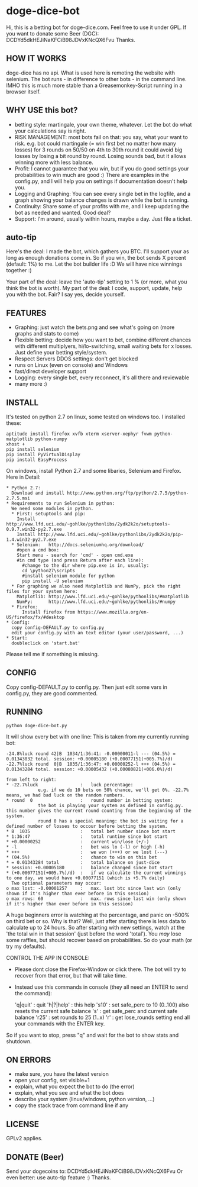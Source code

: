 doge-dice-bot
=============

Hi, this is a betting bot for doge-dice.com. Feel free to use it under GPL. If you want to donate some Beer (DGC): DCDYd5dkHEJiNaKFCiB98JDVxKNcQX6Fvu Thanks.

HOW IT WORKS
-------------

doge-dice has no api. What is used here is remoting the website with selenium. The bot runs - in difference to other bots - in the command line. IMHO this is much more stable than a Greasemonkey-Script running in a browser itself.

WHY USE this bot?
-------------

* betting style: martingale, your own theme, whatever. 
  Let the bot do what your calculations say is right.
* RISK MANAGEMENT: most bots fail on that: you say, what your want to risk.
  e.g. bot could martingale (= win first bet no matter how many losses) for 3 rounds on 50/50
       on 4th to 30th round it could avoid big losses by losing a bit round by round. Losing sounds bad, but it allows winning more with less balance. 
* Profit: I cannot guarantee that you win, but if you do good settings your probabilities to win much are good :)
  There are examples in the config.py, and I will help you on settings if documentation doesn't help you.
* Logging and Graphing: You can see every single bet in the logfile, and a graph showing your balance changes is drawn while the bot is running.
* Continuity: Share some of your profits with me, and I keep updating the bot as needed and wanted. Good deal?
* Support: I'm around, usually within hours, maybe a day. Just file a ticket.

auto-tip
-------------

Here's the deal: I made the bot, which gathers you BTC. 
I'll support your as long as enough donations come in.
So if you win, the bot sends X percent (default: 1%) to me. 
Let the bot builder life :D We will have nice winnings together :)

Your part of the deal: leave the 'auto-tip' setting to 1 % (or more, what you think the bot is worth).
My part of the deal: I code, support, update, help you with the bot.
Fair? I say yes, decide yourself.

FEATURES
-------------

* Graphing: just watch the bets.png and see what's going on (more graphs and stats to come)
* Flexible betting: decide how you want to bet, combine different chances with different multiplyers, hi/lo-switching, small waiting bets for x losses.
  Just define your betting style/system.
* Respect Servers DDOS settings: don't get blocked
* runs on Linux (even on console) and Windows
* fast/direct developer support
* Logging: every single bet, every reconnect, it's all there and reviewable
* many more :)

INSTALL
-------------

It's tested on python 2.7 on linux, some tested on windows too.
I installed these:

```
aptitude install firefox xvfb xterm xserver-xephyr fvwm python-matplotlib python-numpy
xhost +
pip install selenium
pip install PyVirtualDisplay
pip install EasyProcess
```

On windows, install Python 2.7 and some libaries, Selenium and Firefox. Here in Detail:
```
* Python 2.7:
  Download and install http://www.python.org/ftp/python/2.7.5/python-2.7.5.msi
* Requirements to run Selenium in python:
  We need some modules in python. 
  * First: setuptools and pip:
    Install http://www.lfd.uci.edu/~gohlke/pythonlibs/2ydk2k2o/setuptools-0.9.7.win32-py2.7.exe
	Install http://www.lfd.uci.edu/~gohlke/pythonlibs/2ydk2k2o/pip-1.4.win32-py2.7.exe
  * Selenium: 	http://docs.seleniumhq.org/download/
    #open a cmd box:
    Start menu - search for 'cmd' - open cmd.exe
    #in cmd type (and press Return after each line):
      #change to the dir where pip.exe is in, usually:
	  cd \python27\scripts
	  #install selenium module for python
      pip install -U selenium
  * For graphing we also need Matplotlib and NumPy, pick the right files for your system here:
    Matplotlib: http://www.lfd.uci.edu/~gohlke/pythonlibs/#matplotlib
    NumPy:      http://www.lfd.uci.edu/~gohlke/pythonlibs/#numpy
  * Firefox: 	
      Install firefox from https://www.mozilla.org/en-US/firefox/fx/#desktop
* Config:
  copy config-DEFAULT.py to config.py
  edit your config.py with an text editor (your user/password, ...)
* Start:
  doubleclick on 'start.bat'
```

Please tell me if something is missing.

CONFIG
-------------

Copy config-DEFAULT.py to config.py. Then just edit some vars in config.py, they are good commented.

RUNNING
-------------

```python doge-dice-bot.py```

It will show every bet with one line:
This is taken from my currently running bot:

    -24.8%luck round 42|B  1034/1:36:41: -0.00000011-l --- (04.5%) = 0.01343032 total. session: +0.00005180 (+0.00077151(+005.7%)/d)
    -22.7%luck round  0|B  1035/1:36:47: +0.00000252-l +++ (04.5%) = 0.01343284 total. session: +0.00005432 (+0.00080821(+006.0%)/d)
    
    from left to right:
    * -22.7%luck				:	luck percentage:
      			e.g. if we do 10 bets on 50% chance, we'll get 0%. -22.7% means, we had bad luck on the random numbers.
    * round  0					:	round number in betting system:	
      			the bot is playing your system as defined in config.py. this number gives the current round counting from the beginning of the system.
      			round 0 has a special meaning: the bot is waiting for a defined number of losses to occour before betting the system. 
    * B  1035					:	total bet number since bot start
    * 1:36:47					:	total runtime since bot start
    * +0.00000252				:	current win/lose (+/-)
    * -l						:	bet was lo (-l) or high (-h)
    * +++						:	we won (+++) or we lost (---)
    * (04.5%)					:	chance to win on this bet
    * = 0.01343284 total		:	total balance on just-dice
    * session: +0.00005180		:	balance changed since bot start
    * (+0.00077151(+005.7%)/d)	:	if we calculate the current winnings to one day, we would have +0.00077151 (which is +5.7% daily)
      Two optional parameters may occur:
    o max lost: -0.00001257		:	max. lost btc since last win (only shown if it's higher than ever before in this session)
    o max rows: 60				:	max. rows since last win (only shown if it's higher than ever before in this session)

A huge beginners error is watching at the percentage, and panic on -500% on third bet or so.
Why is that? Well, just after starting there is less data to calculate up to 24 hours.
So after starting with new settings, watch at the 'the total win in that session' (just before the word 'total').
You *may* lose some raffles, but should recover based on probabilities. So do your math (or try my defaults).

CONTROL THE APP IN CONSOLE:
* Please dont close the Firefox-Window or click there. The bot will try to recover from that error, but that will take time.
* Instead use this commands in console (they all need an ENTER to send the command):

	'q|quit'     : quit
	'h|?|help'   : this help
	's10'        : set safe_perc to 10 (0..100)
	               also resets the current safe balance
	's'          : get safe_perc and current safe balance
	'r25'        : set rounds to 25 (1..x)
	'r'          : get lose_rounds setting
	end all your commands with the ENTER key.
	
So if you want to stop, press "q<ENTER>" and wait for the bot to show stats and shutdown.

ON ERRORS
-------------

* make sure, you have the latest version
* open your config, set visible=1
* explain, what you expect the bot to do (the error)
* explain, what you see and what the bot does
* describe your system (linux/windows, python version, ...)
* copy the stack trace from command line if any

LICENSE
-------------

GPLv2 applies.

DONATE (Beer)
-------------

Send your dogecoins to: DCDYd5dkHEJiNaKFCiB98JDVxKNcQX6Fvu
Or even better: use auto-tip feature :)
Thanks.
